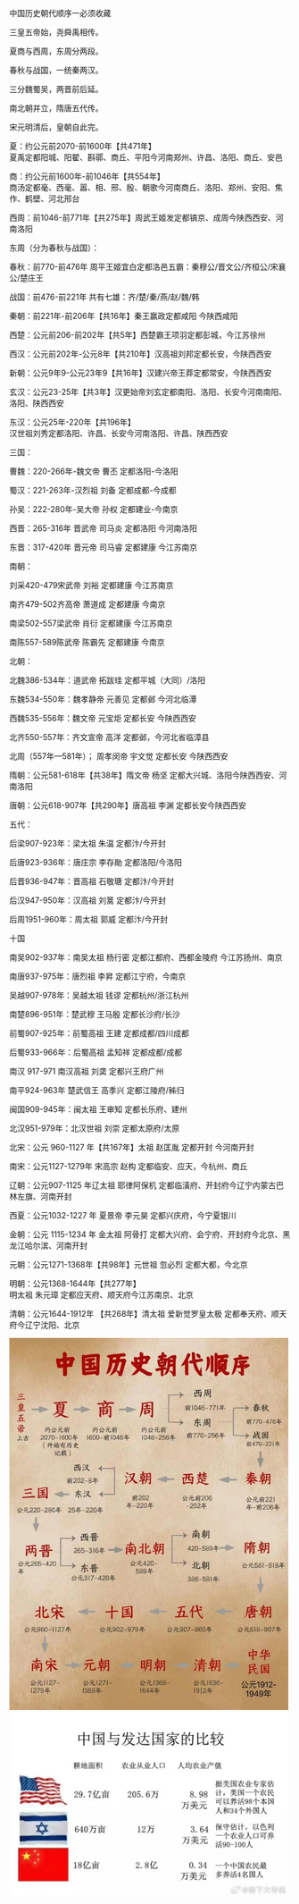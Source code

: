 中国历史朝代顺序一必须收藏

三皇五帝始，尧舜禹相传。

夏商与西周，东周分两段。

春秋与战国，一统秦两汉。

三分魏蜀吴，两晋前后延。

南北朝并立，隋唐五代传。

宋元明清后，皇朝自此完。



夏：约公元前2070-前1600年【共471年】  
夏禹定都阳城、阳翟、斟鄩、商丘、平阳今河南郑州、许昌、洛阳、商丘、安邑


商：约公元前1600年-前1046年【共554年】  
商汤定都毫、西毫、嚣、相、邢、殷、朝歌今河南商丘、洛阳、郑州、安阳、焦作、鹤壁、河北邢台


西周：前1046-前771年【共275年】周武王姬发定都镐京、成周今陕西西安、河南洛阳


东周（分为春秋与战国）：

春秋：前770-前476年 周平王姬宜白定都洛邑五霸：秦穆公/晋文公/齐桓公/宋襄公/楚庄王

战国：前476-前221年 共有七雄：齐/楚/秦/燕/赵/魏/韩


秦朝：前221年-前206年【共16年】秦王赢政定都咸阳 今陕西咸阳


西楚：公元前206-前202年【共5年】西楚霸王项羽定都彭城，今江苏徐州


西汉：公元前202年-公元8年【共210年】汉高祖刘邦定都长安，今陕西西安


新朝：公元9年9-公元23年9【共16年】汉建兴帝王莽定都常安，今陕西西安


玄汉：公元23-25年【共3年】汉更始帝刘玄定都南阳、洛阳、长安今河南南阳、洛阳、陕西西安


东汉：公元25年-220年【共196年】  
汉世祖刘秀定都洛阳、许昌、长安今河南洛阳、许昌、陕西西安


三国：

曹魏：220-266年-魏文帝 曹丕 定都洛阳-今洛阳

蜀汉：221-263年-汉烈祖 刘备 定都成都-今成都

孙吴：222-280年-吴大帝 孙权 定都建业-今南京


西晋：265-316年 晋武帝 司马炎 定都洛阳 今河南洛阳


东晋：317-420年 晋元帝 司马睿 定都建康 今江苏南京



南朝：

刘采420-479宋武帝 刘裕 定都建康 今江苏南京

南齐479-502齐高帝 萧道成 定都建康 今南京

南梁502-557梁武帝 肖衍 定都建康 今江苏南京

南陈557-589陈武帝 陈霸先 定都建康 今南京


北朝：

北魏386-534年：道武帝 拓跋珪 定都平城（大同）/洛阳

东魏534-550年：魏孝静帝 元善见 定都邺 今河北临潭

西魏535-556年：魏文帝 元宝炬 定都长安 今陕西西安

北齐550-557年：齐文宣帝 高洋 定都邺，今河北省临漳县

北周（557年—581年）； 周孝闵帝 宇文觉 定都长安 今陕西西安


隋朝：公元581-618年【共38年】隋文帝 杨坚 定都大兴城、洛阳今陕西西安、河南洛阳


唐朝：公元618-907年【共290年】唐高祖 李渊 定都长安今陕西西安


五代：

后梁907-923年：梁太祖 朱温 定都汴/今开封

后唐923-936年：唐庄宗 李存勛 定都洛阳/今洛阳

后晋936-947年：晋高祖 石敬瑭 定都汴/今开封

后汉947-950年：汉高祖 刘暠 定都汴/今开封

后周1951-960年：周太祖 郭威 定都汴/今开封



十国

南吴902-937年：南吴太祖 杨行密 定都江都府、西都金陵府 今江苏扬州、南京

南唐937-975年：唐烈祖 李昇 定都江宁府，今南京

吴越907-978年：吴越太祖 钱谬 定都杭州/浙江杭州

南楚896-951年：楚武穆 王马殷 定都长沙府/长沙

前蜀907-925年：前蜀高祖 王建 定都成都/四川成都

后蜀933-966年：后蜀高祖 孟知祥 定都成都/成都

南汉 917-971 南汉高祖 刘䶮 定都兴王府广州

南平924-963年 楚武信王 高季兴 定都江陵府/秭归

闽国909-945年：闽太祖 王审知 定都长乐府、建州

北汉951-979年：北汉世祖 刘崇 定都太原府/太原


北宋：公元 960-1127 年【共167年】太祖 赵匡胤 定都开封 今河南开封


南宋：公元1127-1279年 宋高宗 赵构 定都临安、应天，今杭州、商丘


辽朝：公元907-1125 年辽太祖 耶律阿保机 定都临潢府、开封府今辽宁内蒙古巴林左旗、河南开封


西夏：公元1032-1227 年 夏景帝 李元昊 定都兴庆府，今宁夏银川


金朝：公元 1115-1234 年 金太祖 阿骨打 定都大兴府、会宁府、开封府今北京、黑龙江哈尔滨、河南开封


元朝：公元1271-1368年【共98年】元世祖 忽必烈 定都大都，今北京


明朝：公元1368-1644年【共277年】  
明太祖 朱元璋 定都应天府、顺天府今江苏南京、北京


清朝：公元1644-1912年 【共268年】清太祖 爱新觉罗皇太极 定都奉天府、顺天府今辽宁沈阳、北京

<img width="500" src="image/中国历朝顺序.jpeg"/>

<img width="500" src="image/世界农业对比.jpeg"/>
